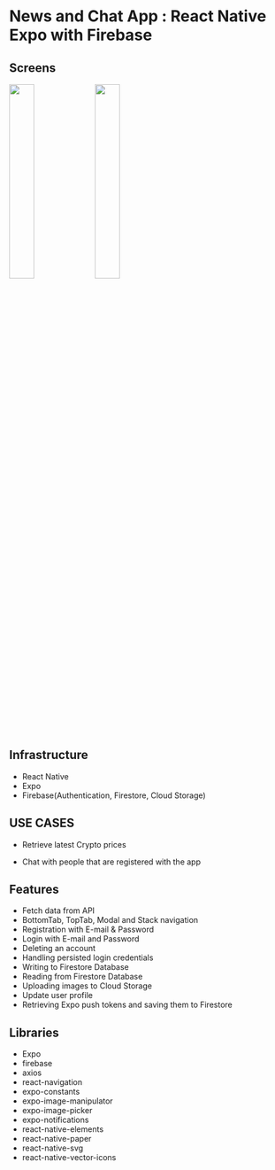 # News and Chat App : React Native Expo with Firebase 



## Screens

<img src='https://i.postimg.cc/T15kp8p1/i-VBORw0-KGgo-AAAANSUh-EUg-AABYw-AAArc-CAMAAABAt0r3-AAAC-l-BMVEUAAABcb-Vpdbltbb-Fpgcl5.jpg' width='30%'>


<img src='https://i.postimg.cc/4dd2RHGz/i-Phone-6s-gifted-chat-3.png' width='30%'>


## Infrastructure

- React Native 
- Expo
- Firebase(Authentication, Firestore, Cloud Storage)



## USE CASES

- Retrieve latest Crypto prices

- Chat with people that are registered with the app

## Features
- Fetch data from API
- BottomTab, TopTab, Modal and Stack navigation
- Registration with E-mail & Password
- Login with E-mail and Password
- Deleting an account
- Handling persisted login credentials
- Writing to Firestore Database
- Reading from Firestore Database
- Uploading images to Cloud Storage
- Update user profile
- Retrieving Expo push tokens and saving them to Firestore


## Libraries

- Expo
- firebase
- axios
- react-navigation
- expo-constants
- expo-image-manipulator
- expo-image-picker
- expo-notifications
- react-native-elements
- react-native-paper
- react-native-svg
- react-native-vector-icons

